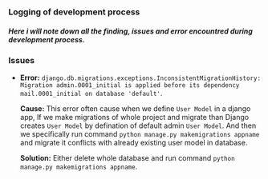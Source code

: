 ### Logging of development process
##### Here i will note down all the finding, issues and error encountred during development process.

### **Issues**

- **Error:**  `django.db.migrations.exceptions.InconsistentMigrationHistory: Migration admin.0001_initial is applied before its dependency mail.0001_initial on database 'default'`. <br>

   **Cause:** This error often cause when we define `User Model` in a django app, If we make migrations of whole project and migrate than Django creates `User Model` by defination of default admin `User Model`. And then we specifically run command `python manage.py makemigrations appname` and migrate it conflicts with already existing user model in database. <br>
 
   **Solution:** Either delete whole database and run command `python manage.py makemigrations appname`. <br>
